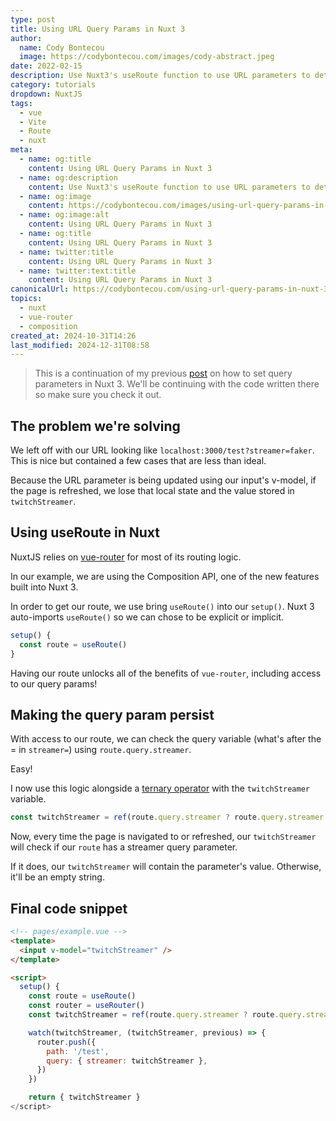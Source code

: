 ```yaml
---
type: post
title: Using URL Query Params in Nuxt 3
author:
  name: Cody Bontecou
  image: https://codybontecou.com/images/cody-abstract.jpeg
date: 2022-02-15
description: Use Nuxt3's useRoute function to use URL parameters to determine state.
category: tutorials
dropdown: NuxtJS
tags:
  - vue
  - Vite
  - Route
  - nuxt
meta:
  - name: og:title
    content: Using URL Query Params in Nuxt 3
  - name: og:description
    content: Use Nuxt3's useRoute function to use URL parameters to determine state.
  - name: og:image
    content: https://codybontecou.com/images/using-url-query-params-in-nuxt-3-meta.png
  - name: og:image:alt
    content: Using URL Query Params in Nuxt 3
  - name: og:title
    content: Using URL Query Params in Nuxt 3
  - name: twitter:title
    content: Using URL Query Params in Nuxt 3
  - name: twitter:text:title
    content: Using URL Query Params in Nuxt 3
canonicalUrl: https://codybontecou.com/using-url-query-params-in-nuxt-3.html
topics:
  - nuxt
  - vue-router
  - composition
created_at: 2024-10-31T14:26
last_modified: 2024-12-31T08:58
---
```


> This is a continuation of my previous [post](https://codybontecou.com/silently-update-url-nuxt-3.html) on how to set query parameters in Nuxt 3. We'll be continuing with the code written there so make sure you check it out.

## The problem we're solving

We left off with our URL looking like `localhost:3000/test?streamer=faker`. This is nice but contained a few cases that are less than ideal.

Because the URL parameter is being updated using our input's v-model, if the page is refreshed, we lose that local state and the value stored in `twitchStreamer`.

## Using useRoute in Nuxt

NuxtJS relies on [vue-router](https://router.vuejs.org/) for most of its routing logic.

In our example, we are using the Composition API, one of the new features built into Nuxt 3.

In order to get our route, we use bring `useRoute()` into our `setup()`. Nuxt 3 auto-imports `useRoute()` so we can chose to be explicit or implicit.

```js
setup() {
  const route = useRoute()
}
```

Having our route unlocks all of the benefits of `vue-router`, including access to our query params!

## Making the query param persist

With access to our route, we can check the query variable (what's after the = in `streamer=`) using `route.query.streamer`.

Easy!

I now use this logic alongside a [ternary operator](https://developer.mozilla.org/en-US/docs/Web/JavaScript/Reference/Operators/Conditional_Operator) with the `twitchStreamer` variable.

```js
const twitchStreamer = ref(route.query.streamer ? route.query.streamer : '')
```

Now, every time the page is navigated to or refreshed, our `twitchStreamer` will check if our `route` has a streamer query parameter.

If it does, our `twitchStreamer` will contain the parameter's value. Otherwise, it'll be an empty string.

## Final code snippet

```html
<!-- pages/example.vue -->
<template>
  <input v-model="twitchStreamer" />
</template>

<script>
  setup() {
    const route = useRoute()
    const router = useRouter()
    const twitchStreamer = ref(route.query.streamer ? route.query.streamer : '')

    watch(twitchStreamer, (twitchStreamer, previous) => {
      router.push({
        path: '/test',
        query: { streamer: twitchStreamer },
      })
    })

    return { twitchStreamer }
</script>
```
